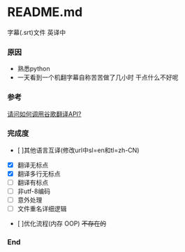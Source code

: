 # README.md
字幕(.srt)文件 英译中

### 原因
- 熟悉python
- 一天看到一个机翻字幕自称苦苦做了几小时 干点什么不好呢

### 参考
[请问如何调用谷歌翻译API?](https://www.zhihu.com/question/47239748/answer/147563856/)

### 完成度
- [ ]其他语言互译(修改url中sl=en和tl=zh-CN)
- [x] 翻译无标点
- [x] 翻译多行无标点
- [ ] 翻译有标点
- [ ] 非utf-8编码
- [ ] 意外处理
- [ ] 文件重名详细逻辑
- [ ]优化流程(内存 OOP) ~~不存在的~~
### End